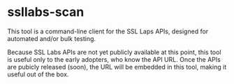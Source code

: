 ssllabs-scan
============

This tool is a command-line client for the SSL Laps APIs, designed for automated and/or bulk testing.

Because SSL Labs APIs are not yet publicly available at this point, this tool is useful only
to the early adopters, who know the API URL. Once the APIs are pubicly released (soon), the URL
will be embedded in this tool, making it useful out of the box.
